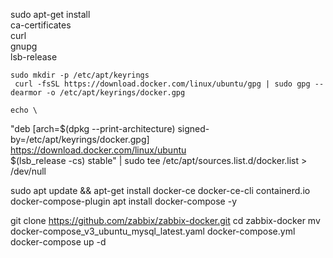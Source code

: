 sudo apt-get install \
    ca-certificates \
    curl \
    gnupg \
    lsb-release
    
    sudo mkdir -p /etc/apt/keyrings
     curl -fsSL https://download.docker.com/linux/ubuntu/gpg | sudo gpg --dearmor -o /etc/apt/keyrings/docker.gpg
    
    echo \
  "deb [arch=$(dpkg --print-architecture) signed-by=/etc/apt/keyrings/docker.gpg] https://download.docker.com/linux/ubuntu \
  $(lsb_release -cs) stable" | sudo tee /etc/apt/sources.list.d/docker.list > /dev/null
  
   sudo apt update && apt-get install docker-ce docker-ce-cli containerd.io docker-compose-plugin
apt install docker-compose -y

git clone https://github.com/zabbix/zabbix-docker.git
cd zabbix-docker
mv docker-compose_v3_ubuntu_mysql_latest.yaml docker-compose.yml
docker-compose up -d 
